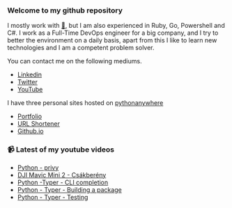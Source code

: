 ### Welcome to my github repository

I mostly work with [:snake:](https://www.python.org/), but I am also experienced in Ruby, Go, Powershell and C#. I work as a Full-Time DevOps engineer for a big company, and I try to better the environment on a daily basis, apart from this I like to learn new technologies and I am a competent problem solver.

You can contact me on the following mediums.
- [Linkedin](https://www.linkedin.com/in/r3ap3rpy)
- [Twitter](https://twitter.com/r3ap3rpy)
- [YouTube](https://www.youtube.com/channel/UC1qkMXH8d2I9DDAtBSeEHqg)

I have three personal sites hosted on [pythonanywhere](https://www.pythonanywhere.com/)
- [Portfolio](http://r3ap3rpy.pythonanywhere.com/)
- [URL Shortener](http://shortenpy.pythonanywhere.com/)
- [Github.io](https://r3ap3rpy.github.io/)

### :video_camera: Latest of my youtube videos
<!-- YOUTUBE:START -->
- [Python - privy](https://www.youtube.com/watch?v=ObzDBT6RMj8)
- [DJI Mavic Mini 2 - Csákberény](https://www.youtube.com/watch?v=p4tb-liPaIE)
- [Python -Typer - CLI completion](https://www.youtube.com/watch?v=RD4c_bfSqH8)
- [Python - Typer - Building a package](https://www.youtube.com/watch?v=HQcHUCux3_Y)
- [Python - Typer - Testing](https://www.youtube.com/watch?v=thqfLfmCjVI)
<!-- YOUTUBE:END -->

